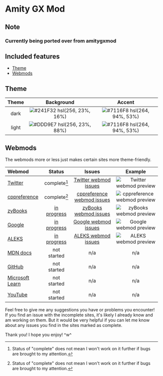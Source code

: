 # Amity GX Mod

## Note

### Currently being ported over from amitygxmod

## Included features

- [Theme](#theme)
- [Webmods](#webmods)

## Theme

| Theme | Background                                                                         | Accent                                                                             |
| :---: | :--------------------------------------------------------------------------------: | :--------------------------------------------------------------------------------: |
| dark  | ![#241F32](https://via.placeholder.com/15/241F32/000000?text=+) hsl(256, 23%, 16%) | ![#7116F8](https://via.placeholder.com/15/7116F8/000000?text=+) hsl(264, 94%, 53%) |
| light | ![#DDD9E7](https://via.placeholder.com/15/DDD9E7/000000?text=+) hsl(256, 23%, 88%) | ![#7116F8](https://via.placeholder.com/15/7116F8/000000?text=+) hsl(264, 94%, 53%) |

## Webmods

The webmods more or less just makes certain sites more theme-friendly.

| Webmod                                          | Status                            | Issues                                                                    | Example                                                           |
| :---------------------------------------------- | :-------------------------------: | :-----------------------------------------------------------------------: | :---------------------------------------------------------------: |
| [Twitter](https://twitter.com/)                 | complete[^2]                      | [Twitter webmod issues](./issues?q=label%3A"webmod%3A+Twitter")           | ![Twitter webmod preview](./images/preview-twitter.png)           |
| [cppreference](https://cppreference.com/)       | complete[^2]                      | [cppreference webmod issues](./issues?q=label%3A"webmod%3A+cppreference") | ![cppreference webmod preview](./images/preview-cppreference.png) |
| [zyBooks](https://zybooks.com/)                 | [in progress](./tree/development) | [zyBooks webmod issues](./issues?q=label%3A"webmod%3A+zyBooks")           | ![zyBooks webmod preview](./images/preview-zybooks.png)           |
| [Google](https://google.com/)                   | [in progress](./tree/development) | [Google webmod issues](./issues?q=label%3A"webmod%3A+Google")             | ![Google webmod preview](./images/preview-google.png)             |
| [ALEKS](https://aleks.com/)                     | [in progress](./tree/development) | [ALEKS webmod issues](./issues?q=label%3A"webmod%3A+ALEKS")               | ![ALEKS webmod preview](./images/preview-aleks.png)               |
| [MDN docs](https://developer.mozilla.org/)      | not started                       | n/a                                                                       | n/a                                                               |
| [GitHub](https://github.com/)                   | not started                       | n/a                                                                       | n/a                                                               |
| [Microsoft Learn](https://learn.microsoft.com/) | not started                       | n/a                                                                       | n/a                                                               |
| [YouTube](https://youtube.com/)                 | not started                       | n/a                                                                       | n/a                                                               |

[^2]: Status of "complete" does not mean I won't work on it further if bugs are brought to my attention.

Feel free to give me any suggestions you have or problems you encounter!
If you find an issue with the incomplete sites, it's likely I already know and am working on them. But it would be very helpful if you can let me know about any issues you find in the sites marked as complete.

Thank you! I hope you enjoy! ^w^
